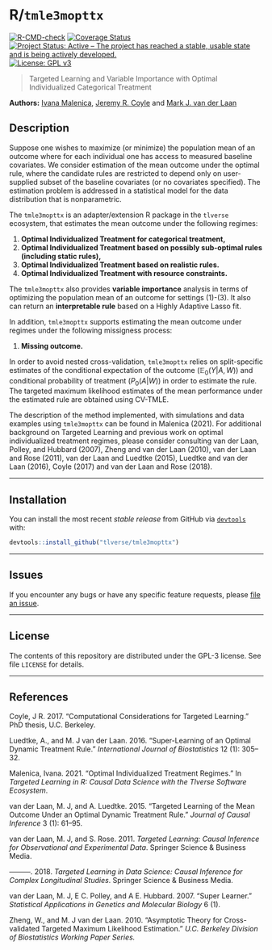 
<!-- README.md is generated from README.Rmd. Please edit that file -->
# R/`tmle3mopttx`

[![R-CMD-check](https://github.com/tlverse/tmle3mopttx/workflows/R-CMD-check/badge.svg)](https://github.com/tlverse/tmle3mopttx/actions) [![Coverage Status](https://codecov.io/gh/tlverse/tmle3mopttx/branch/master/graph/badge.svg)](https://codecov.io/gh/tlverse/tmle3mopttx) [![Project Status: Active – The project has reached a stable, usable state and is being actively developed.](http://www.repostatus.org/badges/latest/active.svg)](http://www.repostatus.org/#active) [![License: GPL v3](https://img.shields.io/badge/License-GPL%20v3-blue.svg)](http://www.gnu.org/licenses/gpl-3.0)

> Targeted Learning and Variable Importance with Optimal Individualized Categorical Treatment

**Authors:** [Ivana Malenica](https://github.com/podTockom), [Jeremy R. Coyle](https://github.com/jeremyrcoyle) and [Mark J. van der Laan](https://vanderlaan-lab.org/)

## Description

Suppose one wishes to maximize (or minimize) the population mean of an outcome where for each individual one has access to measured baseline covariates. We consider estimation of the mean outcome under the optimal rule, where the candidate rules are restricted to depend only on user-supplied subset of the baseline covariates (or no covariates specified). The estimation problem is addressed in a statistical model for the data distribution that is nonparametric.

The `tmle3mopttx` is an adapter/extension R package in the `tlverse` ecosystem, that estimates the mean outcome under the following regimes:

1.  **Optimal Individualized Treatment for categorical treatment,**
2.  **Optimal Individualized Treatment based on possibly sub-optimal rules (including static rules),**
3.  **Optimal Individualized Treatment based on realistic rules.**
4.  **Optimal Individualized Treatment with resource constraints.**

The `tmle3mopttx` also provides **variable importance** analysis in terms of optimizing the population mean of an outcome for settings (1)-(3). It also can return an **interpretable rule** based on a Highly Adaptive Lasso fit.

In addition, `tmle3mopttx` supports estimating the mean outcome under regimes under the following missigness process:

1.  **Missing outcome.**

In order to avoid nested cross-validation, `tmle3mopttx` relies on split-specific estimates of the conditional expectation of the outcome (𝔼<sub>0</sub>(*Y*|*A*, *W*)) and conditional probability of treatment (*P*<sub>0</sub>(*A*|*W*)) in order to estimate the rule. The targeted maximum likelihood estimates of the mean performance under the estimated rule are obtained using CV-TMLE.

The description of the method implemented, with simulations and data examples using `tmle3mopttx` can be found in Malenica (2021). For additional background on Targeted Learning and previous work on optimal individualized treatment regimes, please consider consulting van der Laan, Polley, and Hubbard (2007), Zheng and van der Laan (2010), van der Laan and Rose (2011), van der Laan and Luedtke (2015), Luedtke and van der Laan (2016), Coyle (2017) and van der Laan and Rose (2018).

------------------------------------------------------------------------

## Installation

You can install the most recent *stable release* from GitHub via [`devtools`](https://www.rstudio.com/products/rpackages/devtools/) with:

``` r
devtools::install_github("tlverse/tmle3mopttx")
```

------------------------------------------------------------------------

## Issues

If you encounter any bugs or have any specific feature requests, please [file an issue](https://github.com/tlverse/tmle3mopttx/issues).

------------------------------------------------------------------------

## License

The contents of this repository are distributed under the GPL-3 license. See file `LICENSE` for details.

------------------------------------------------------------------------

## References

Coyle, J R. 2017. “Computational Considerations for Targeted Learning.” PhD thesis, U.C. Berkeley.

Luedtke, A., and M. J van der Laan. 2016. “Super-Learning of an Optimal Dynamic Treatment Rule.” *International Journal of Biostatistics* 12 (1): 305–32.

Malenica, Ivana. 2021. “Optimal Individualized Treatment Regimes.” In *Targeted Learning in R: Causal Data Science with the Tlverse Software Ecosystem*.

van der Laan, M. J, and A. Luedtke. 2015. “Targeted Learning of the Mean Outcome Under an Optimal Dynamic Treatment Rule.” *Journal of Causal Inference* 3 (1): 61–95.

van der Laan, M. J, and S. Rose. 2011. *Targeted Learning: Causal Inference for Observational and Experimental Data*. Springer Science & Business Media.

———. 2018. *Targeted Learning in Data Science: Causal Inference for Complex Longitudinal Studies*. Springer Science & Business Media.

van der Laan, M. J, E C. Polley, and A E. Hubbard. 2007. “Super Learner.” *Statistical Applications in Genetics and Molecular Biology* 6 (1).

Zheng, W., and M. J van der Laan. 2010. “Asymptotic Theory for Cross-validated Targeted Maximum Likelihood Estimation.” *U.C. Berkeley Division of Biostatistics Working Paper Series.*
